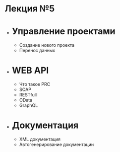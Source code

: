 # Лекция №5
 - # Управление проектами
   - Создание нового проекта
   - Перенос данных
 - # WEB API
   - Что такое PRC
   - SOAP
   - RESTfull
   - OData
   - GraphQL
 - # Документация
   - XML документация
   - Автогенерирование документации
